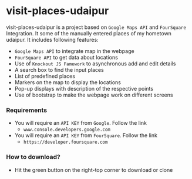 # visit-places-udaipur
visit-places-udaipur is a project based on `Google Maps API` and `FourSquare` Integration. It some of the manually entered places of my hometown udaipur.
It includes following features:
- `Google Maps API` to integrate map in the webpage
- `FourSquare API` to get data about locations
- Use of `Knockout JS Famework` to asynchronous add and edit details
- A search box to find the input places
- List of predefined places
- Markers on the map to display the locations
- Pop-up displays with description of the respective points
- Use of bootstrap to make the webpage work on different screens

### Requirements
- You will require an `API KEY` from `Google`. Follow the link
  - `www.console.developers.google.com`
- You will require an `API KEY` from `FourSquare`. Follow the link
  - `https://developer.foursquare.com`
  
### How to download?
- Hit the green button on the right-top corner to download or clone
